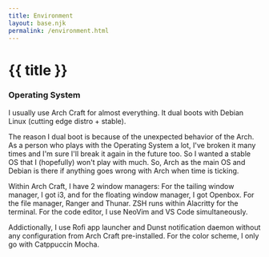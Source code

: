 ```yaml
---
title: Environment
layout: base.njk
permalink: /environment.html
---
```


<div class="content">
  <h1>{{ title }}</h1>

  <div class="content-section">
    <h3>Operating System</h3>
    <p>
      I usually use Arch Craft for almost everything. It dual boots with Debian
      Linux (cutting edge distro + stable).
    </p>
    <p>
      The reason I dual boot is because of the unexpected behavior of the Arch.
      As a person who plays with the Operating System a lot, I've broken it many
      times and I'm sure I'll break it again in the future too. So I wanted a
      stable OS that I (hopefully) won't play with much. So, Arch as the main OS
      and Debian is there if anything goes wrong with Arch when time is ticking.
    </p>
    <p>
      Within Arch Craft, I have 2 window managers: For the tailing window
      manager, I got i3, and for the floating window manager, I got Openbox. For
      the file manager, Ranger and Thunar. ZSH runs within Alacritty for the
      terminal. For the code editor, I use NeoVim and VS Code simultaneously.
    </p>
    <p>
      Addictionally, I use Rofi app launcher and Dunst notification daemon
      without any configuration from Arch Craft pre-installed. For the color
      scheme, I only go with Catppuccin Mocha.
    </p>
  </div>
</div>
